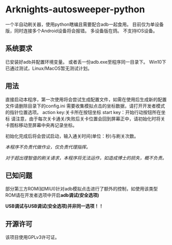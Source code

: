 # Arknights-autosweeper-python

一个半自动刷关器，使用python瞎编且需要配合adb一起食用。
目前仅为单设备版，同时连接多个Android设备将会报错。
多设备版在鸽。
不支持IOS设备。

## 系统要求

已安装好adb并配置环境变量。
或者丢一份adb.exe至程序同一目录下。
Win10下已通过测试，Linux/MacOS暂无测试计划。

## 用法

直接启动本程序，第一次使用将会尝试生成配置文件，如需在使用后生成新的配置文件请删除目录下的config.ini
 需要收集模拟点击的坐标数据，请打开开发者模式的指针位置选项。
action key:关卡所在按钮坐标
start key：开始行动按钮所在坐标
请注意，由于每次关卡通关/失败后关卡位置会回到屏幕正中，请初始化时将关卡图标移动至屏幕中央再记录坐标。

初始化完成后将会尝试启动，输入通关时间(单位：秒)与刷关次数。

*本程序不负责代做作业，仅负责代理指挥。*

*对于超出理智值的刷关请求，本程序将无法运作，如造成博士的损失，概不负责。*

## 已知问题

部分第三方ROM(如MIUI)针对adb模拟点击进行了额外的控制，如使用该类型ROM请在开发者选项中开启**adb调试(安全选项)**

**USB调试与USB调试(安全选项)并非同一选项！！**

## 开源许可
该项目使用GPLv3许可证。


